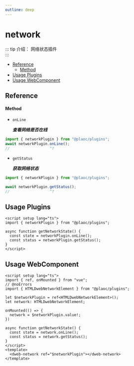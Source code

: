 ```yaml
---
outline: deep
---
```


# network

<Badges name="@plaoc/plugins" />
<Platform supports="iOS,Android,MacOS,Windows" />

::: tip 介绍：
网络状态插件  
:::

- [Reference](#reference)
  - [Method](#method)
- [Usage Plugins](#usage-plugins)
- [Usage WebComponent](#usage-webcomponent)

## Reference

#### Method

- `onLine`
  
  **_查看网络是否在线_**

```ts twoslash
import { networkPlugin } from "@plaoc/plugins";
await networkPlugin.onLine();
//                  ^?
```

- `getStatus`

  **_获取网络状态_**

```ts twoslash
import { networkPlugin } from "@plaoc/plugins";

await networkPlugin.getStatus();
//                  ^?
```

## Usage Plugins

```vue twoslash
<script setup lang="ts">
import { networkPlugin } from "@plaoc/plugins";

async function getNetworkState() {
  const state = networkPlugin.onLine();
  const status = networkPlugin.getStatus();
}
</script>
```

## Usage WebComponent

```vue twoslash
<script setup lang="ts">
import { ref, onMounted } from "vue";
// @noErrors
import { HTMLDwebNetworkElement } from "@plaoc/plugins";

let $networkPlugin = ref<HTMLDwebNetworkElement>();
let network: HTMLDwebNetworkElement;

onMounted(() => {
  network = $networkPlugin.value!;
})

async function getNetworkState() {
  const state = network.onLine();
  const status = network.getStatus();
}
</script>
<template>
  <dweb-network ref="$networkPlugin"></dweb-network>
</template>
```
